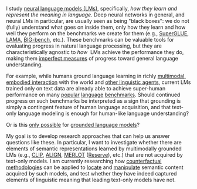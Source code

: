 I study [neural language models (LMs)](https://arxiv.org/pdf/1906.03591.pdf), specifically, *how they learn and represent the meaning in language*.
Deep neural networks in general, and neural LMs in particular, are usually seen as being "black boxes": we do not (fully) understand what goes on inside them, only how they learn and how well they perform on the benchmarks we create for them (e.g., [SuperGLUE](https://super.gluebenchmark.com/), [LAMA](https://github.com/facebookresearch/LAMA), [BIG-bench](https://github.com/google/BIG-bench), etc.).
These benchmarks can be valuable tools for evaluating progress in natural language processing, but they are characteristically agnostic to *how*&nbsp; LMs achieve the performance they do,
making them [imperfect measures](https://arxiv.org/pdf/2111.15366.pdf) of progress toward general language understanding.
<!-- How can we tell *what LMs actually learn*&nbsp; about language, (and whether they reflect aspects of human language acquisition and processing)? -->
<!-- Do they ["understand" the meanings of words, phrases, and sentences](https://aclanthology.org/2020.acl-main.463.pdf)? -->
<!-- Or are they just impressive [parrots](https://dl.acm.org/doi/10.1145/3442188.3445922)? -->

<!-- Humans learn language through richly [multimodal, embodied interaction](https://doi.org/10.1016/j.cognition.2012.06.016) with the world and [other linguistic agents](https://doi.org/10.1111/j.1467-7687.2005.00445.x).
Is this simply a contingent feature of human language acquisition, or a fundamental requirement for fully understanding language? Do [grounded language models](https://aclanthology.org/2020.emnlp-main.703.pdf) "know" something about language that [cannot be learned](https://aclanthology.org/2020.acl-main.463.pdf) [from text alone](https://arxiv.org/pdf/2008.01766.pdf)? -->
For example, while humans ground language learning in richly [multimodal, embodied interaction](https://doi.org/10.1016/j.cognition.2012.06.016) with the world and [other linguistic agents](https://doi.org/10.1111/j.1467-7687.2005.00445.x), current LMs trained only on text data are already able to achieve super-human performance on many [popular](https://gluebenchmark.com/leaderboard) [language](https://super.gluebenchmark.com/leaderboard) [benchmarks](https://rajpurkar.github.io/SQuAD-explorer/).
Should continued progress on such benchmarks be interpreted as a sign that grounding is simply a contingent feature of human language acquisition, and that text-only language modeling is enough for human-like language understanding?
<!-- Is this a sign that grounding is simply a contingent feature of human language acquisition, and that current LMs possess genuine language understanding -->
Or is this [only possible](https://aclanthology.org/2020.acl-main.463.pdf) for [grounded language models](https://aclanthology.org/2020.emnlp-main.703.pdf)?

My goal is to develop research approaches that can help us answer questions like these.
In particular, I want to investigate whether there are elements of semantic representations learned by multimodally grounded LMs (e.g., [CLIP](https://arxiv.org/pdf/2103.00020.pdf), [ALIGN](https://arxiv.org/pdf/2102.05918.pdf), [MERLOT](https://arxiv.org/pdf/2106.02636.pdf) ([Reserve](https://arxiv.org/pdf/2201.02639.pdf)), etc.) that are not acquired by text-only models.
I am currently researching how [counterfactual methodologies](https://christophm.github.io/interpretable-ml-book/counterfactual.html#counterfactual) can be applied to [locate](https://direct.mit.edu/tacl/article/doi/10.1162/tacl_a_00359/98091/Amnesic-Probing-Behavioral-Explanation-with) and [manipulate](https://arxiv.org/pdf/2202.05262.pdf) semantic content acquired by such models, and test whether they have indeed captured elements of linguistic meaning that leading text-only models have not.
